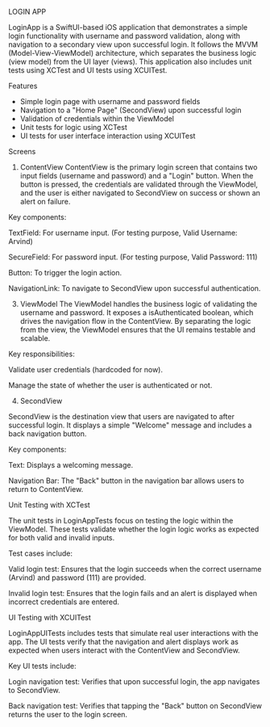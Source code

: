 LOGIN APP

LoginApp is a SwiftUI-based iOS application that demonstrates a simple login functionality with username and password validation, along with navigation to a secondary view upon successful login. It follows the MVVM (Model-View-ViewModel) architecture, which separates the business logic (view model) from the UI layer (views). This application also includes unit tests using XCTest and UI tests using XCUITest.

Features
- Simple login page with username and password fields
- Navigation to a "Home Page" (SecondView) upon successful login
- Validation of credentials within the ViewModel
- Unit tests for logic using XCTest
- UI tests for user interface interaction using XCUITest

Screens
1. ContentView
ContentView is the primary login screen that contains two input fields (username and password) and a "Login" button. When the button is pressed, the credentials are validated through the ViewModel, and the user is either navigated to SecondView on success or shown an alert on failure.

Key components:

TextField: For username input. (For testing purpose, Valid Username: Arvind)

SecureField: For password input. (For testing purpose, Valid Password: 111)

Button: To trigger the login action.

NavigationLink: To navigate to SecondView upon successful authentication.

3. ViewModel
The ViewModel handles the business logic of validating the username and password. It exposes a isAuthenticated boolean, which drives the navigation flow in the ContentView. By separating the logic from the view, the ViewModel ensures that the UI remains testable and scalable.

Key responsibilities:

Validate user credentials (hardcoded for now).

Manage the state of whether the user is authenticated or not.

4. SecondView

SecondView is the destination view that users are navigated to after successful login. It displays a simple "Welcome" message and includes a back navigation button.

Key components:

Text: Displays a welcoming message.

Navigation Bar: The "Back" button in the navigation bar allows users to return to ContentView.

Unit Testing with XCTest

The unit tests in LoginAppTests focus on testing the logic within the ViewModel. These tests validate whether the login logic works as expected for both valid and invalid inputs.

Test cases include:

Valid login test: Ensures that the login succeeds when the correct username (Arvind) and password (111) are provided.

Invalid login test: Ensures that the login fails and an alert is displayed when incorrect credentials are entered.

UI Testing with XCUITest

LoginAppUITests includes tests that simulate real user interactions with the app. The UI tests verify that the navigation and alert displays work as expected when users interact with the ContentView and SecondView.

Key UI tests include:

Login navigation test: Verifies that upon successful login, the app navigates to SecondView.

Back navigation test: Verifies that tapping the "Back" button on SecondView returns the user to the login screen.
